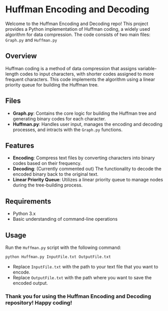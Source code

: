 # Huffman Encoding and Decoding

Welcome to the Huffman Encoding and Decoding repo!
This project provides a Python implementation of Huffman coding,
a widely used algorithm for data compression.
The code consists of two main files:
```Graph.py``` and ```Huffman.py```

## Overview
Huffman coding is a method of data compression that assigns variable-length
codes to input characters, with shorter codes assigned to more frequent characters.
This code implements the algorithm using a linear priority queue for building the Huffman tree.

## Files
- **Graph.py**: Contains the core logic for building the Huffman tree and generating
  binary codes for each character.
- **Huffman.py**: Handles user input, manages the encoding and decoding processes,
  and intracts with the ```Graph.py``` functions.

## Features
- **Encoding**: Compress text files by converting characters into binary codes based on their frequency.
- **Decoding**: (Currently commented out) The functionality to decode the encoded binary back to the original text.
- **Linear Priority Queue**: Utilizes a linear priority queue to manage nodes during the tree-building process.

## Requirements
- Python 3.x
- Basic understanding of command-line operations

## Usage
Run the ```Huffman.py``` script with the following command:
```bash
python Huffman.py InputFile.txt OutputFile.txt
```
- Replace ```InputFile.txt``` with the path to your text file that you want to encode.
- Replace ```OutputFile.txt``` with the path where you want to save the encoded output.

### Thank you for using the Huffman Encoding and Decoding repository! Happy coding!
